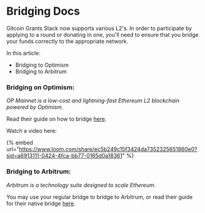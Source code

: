 # Bridging Docs

Gitcoin Grants Stack now supports various L2's. In order to participate by applying to a round or donating in one, you'll need to ensure that you bridge your funds correctly to the appropriate network.

In this article:&#x20;

* Bridging to Optimism
* Bridging to Arbitrum

### **Bridging on Optimism:**

_OP Mainnet is a low-cost and lightning-fast Ethereum L2 blockchain powered by Optimism._

Read their guide on how to bridge [here](https://help.optimism.io/hc/en-us/articles/5779675996187-Depositing-into-Optimism).

Watch a video here:

{% embed url="https://www.loom.com/share/ec5b249c15f3424da7352325651860e0?sid=a6913111-0424-4fca-bb77-0165d0a18361" %}

### Bridging to Arbitrum:

_Arbitrum is a technology suite designed to scale Ethereum._

You may use your regular bridge to bridge to Arbitrum, or read their guide for their native bridge [here](https://docs.arbitrum.io/getting-started-users).
